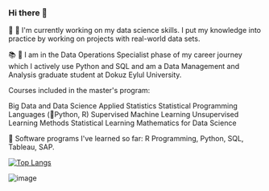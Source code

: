 ### Hi there 👋

🔭 🥷 I'm currently working on my data science skills. I put my knowledge into practice by working on projects with real-world data sets.

📚 📖 I am in the Data Operations Specialist phase of my career journey which I actively use Python and SQL and am a Data Management and Analysis graduate student at Dokuz Eylul University.

Courses included in the master's program:

Big Data and Data Science
Applied Statistics
Statistical Programming Languages (🐍Python, R)
Supervised Machine Learning
Unsupervised Learning Methods
Statistical Learning
Mathematics for Data Science

🌱 Software programs I've learned so far: R Programming, Python, SQL, Tableau, SAP.


[![Top Langs](https://github-readme-stats.vercel.app/api/top-langs/?username=batuhanep&layout=donut)](https://github.com/batuhanep/github-readme-stats)

![image](https://github.com/user-attachments/assets/b6e197b0-5162-475e-9ee4-17da041c1bb8)
